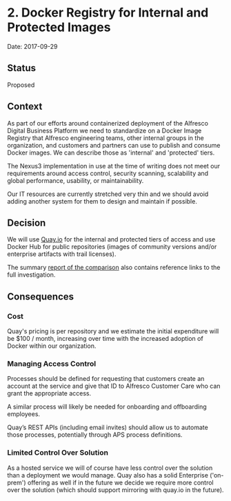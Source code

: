 # 2. Docker Registry for Internal and Protected Images

Date: 2017-09-29

## Status

Proposed

## Context

As part of our efforts around containerized deployment of the Alfresco Digital Business Platform we need to standardize on a Docker Image Registry that Alfresco engineering teams, other internal groups in the organization, and customers and partners can use to publish and consume Docker images.  We can describe those as 'internal' and 'protected' tiers.

The Nexus3 implementation in use at the time of writing does not meet our requirements around access control, security scanning, scalability and global performance, usability, or maintainability.

Our IT resources are currently stretched very thin and we should avoid adding another system for them to design and maintain if possible.

## Decision

We will use [Quay.io](https://quay.io) for the internal and protected tiers of access and use Docker Hub for public repositories (images of community versions and/or enterprise artifacts with trail licenses).

The summary [report of the comparison](https://docs.google.com/document/d/1sjbH742lzGr_2g1NKOUCgD_5tnee8Q7n-6BmB6OtJIc/edit#) also contains reference links to the full investigation.

## Consequences

### Cost
Quay's pricing is per repository and we estimate the initial expenditure will be $100 / month, increasing over time with the increased adoption of Docker within our organization.

### Managing Access Control
Processes should be defined for requesting that customers create an account at the service and give that ID to Alfresco Customer Care who can grant the appropriate access.

A similar process will likely be needed for onboarding and offboarding employees.

Quay’s REST APIs (including email invites) should allow us to automate those processes, potentially through APS process definitions.

### Limited Control Over Solution

As a hosted service we will of course have less control over the solution than a deployment we would manage.  Quay also has a solid Enterprise ('on-prem') offering as well if in the future we decide we require more control over the solution (which should support mirroring with quay.io in the future).

